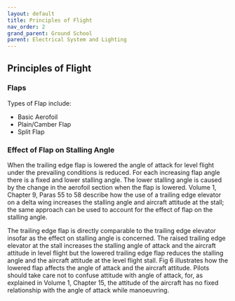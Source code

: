 ```yaml
---
layout: default
title: Principles of Flight
nav_order: 2
grand_parent: Ground School
parent: Electrical System and Lighting
---
```


## Principles of Flight

### Flaps

Types of Flap include: 

* Basic Aerofoil
* Plain/Camber Flap
* Split Flap

### Effect of Flap on Stalling Angle

When the trailing edge flap is lowered the angle of attack for level flight under the prevailing conditions is reduced. For each increasing flap angle there is a fixed and lower stalling angle. The lower stalling angle is caused by the change in the aerofoil section when the flap is lowered. Volume 1, Chapter 9, Paras 55 to 58 describe how the use of a trailing edge elevator on a delta wing increases the stalling angle and aircraft attitude at the stall; the same approach can be used to account for the effect of flap on the stalling angle.

The trailing edge flap is directly comparable to the trailing edge elevator insofar as the effect on stalling angle is concerned. The raised trailing edge elevator at the stall increases the stalling angle of attack and the aircraft attitude in level flight but the lowered trailing edge flap reduces the stalling angle and the aircraft attitude at the level flight stall. Fig 6 illustrates how the lowered flap affects the angle of attack and the aircraft attitude. Pilots should take care not to confuse attitude with angle of attack, for, as explained in Volume 1, Chapter 15, the attitude of the aircraft has no fixed relationship with the angle of attack while manoeuvring.



